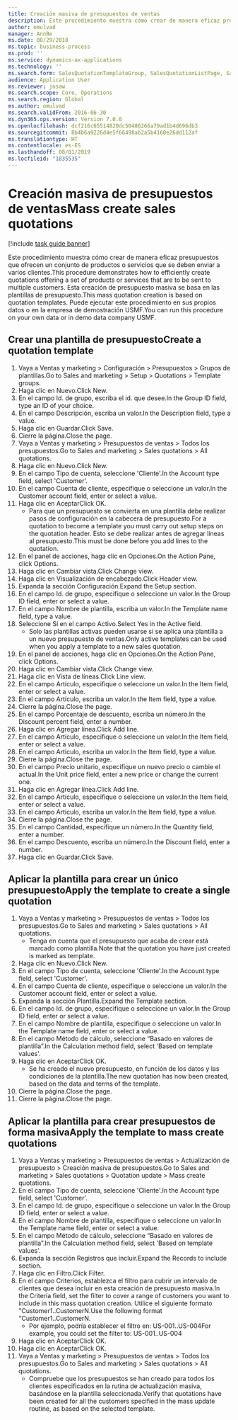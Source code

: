 ```yaml
---
title: Creación masiva de presupuestos de ventas
description: Este procedimiento muestra cómo crear de manera eficaz presupuestos que ofrecen un conjunto de productos o servicios que se deben enviar a varios clientes.
author: omulvad
manager: AnnBe
ms.date: 08/29/2018
ms.topic: business-process
ms.prod: ''
ms.service: dynamics-ax-applications
ms.technology: ''
ms.search.form: SalesQuotationTemplateGroup, SalesQuotationListPage, SalesCreateQuotation, SalesQuotationTable, SysQueryForm
audience: Application User
ms.reviewer: josaw
ms.search.scope: Core, Operations
ms.search.region: Global
ms.author: omulvad
ms.search.validFrom: 2016-06-30
ms.dyn365.ops.version: Version 7.0.0
ms.openlocfilehash: dcf216c65514820dc50486266a79ad1b4d696db3
ms.sourcegitcommit: 8b4b6a9226d4e5f66498ab2a5b4160e26dd112af
ms.translationtype: HT
ms.contentlocale: es-ES
ms.lasthandoff: 08/01/2019
ms.locfileid: "1835535"
---
```

# <a name="mass-create-sales-quotations"></a><span data-ttu-id="89df1-103">Creación masiva de presupuestos de ventas</span><span class="sxs-lookup"><span data-stu-id="89df1-103">Mass create sales quotations</span></span>

[!include [task guide banner](../../includes/task-guide-banner.md)]

<span data-ttu-id="89df1-104">Este procedimiento muestra cómo crear de manera eficaz presupuestos que ofrecen un conjunto de productos o servicios que se deben enviar a varios clientes.</span><span class="sxs-lookup"><span data-stu-id="89df1-104">This procedure demonstrates how to efficiently create quotations offering a set of products or services that are to be sent to multiple customers.</span></span> <span data-ttu-id="89df1-105">Esta creación de presupuesto masiva se basa en las plantillas de presupuesto.</span><span class="sxs-lookup"><span data-stu-id="89df1-105">This mass quotation creation is based on quotation templates.</span></span> <span data-ttu-id="89df1-106">Puede ejecutar este procedimiento en sus propios datos o en la empresa de demostración USMF.</span><span class="sxs-lookup"><span data-stu-id="89df1-106">You can run this procedure on your own data or in demo data company USMF.</span></span>


## <a name="create-a-quotation-template"></a><span data-ttu-id="89df1-107">Crear una plantilla de presupuesto</span><span class="sxs-lookup"><span data-stu-id="89df1-107">Create a quotation template</span></span>
1. <span data-ttu-id="89df1-108">Vaya a Ventas y marketing > Configuración > Presupuestos > Grupos de plantillas.</span><span class="sxs-lookup"><span data-stu-id="89df1-108">Go to Sales and marketing > Setup > Quotations > Template groups.</span></span>
2. <span data-ttu-id="89df1-109">Haga clic en Nuevo.</span><span class="sxs-lookup"><span data-stu-id="89df1-109">Click New.</span></span>
3. <span data-ttu-id="89df1-110">En el campo Id. de grupo, escriba el id. que desee.</span><span class="sxs-lookup"><span data-stu-id="89df1-110">In the Group ID field, type an ID of your choice.</span></span>
4. <span data-ttu-id="89df1-111">En el campo Descripción, escriba un valor.</span><span class="sxs-lookup"><span data-stu-id="89df1-111">In the Description field, type a value.</span></span>
5. <span data-ttu-id="89df1-112">Haga clic en Guardar.</span><span class="sxs-lookup"><span data-stu-id="89df1-112">Click Save.</span></span>
6. <span data-ttu-id="89df1-113">Cierre la página.</span><span class="sxs-lookup"><span data-stu-id="89df1-113">Close the page.</span></span>
7. <span data-ttu-id="89df1-114">Vaya a Ventas y marketing > Presupuestos de ventas > Todos los presupuestos.</span><span class="sxs-lookup"><span data-stu-id="89df1-114">Go to Sales and marketing > Sales quotations > All quotations.</span></span>
8. <span data-ttu-id="89df1-115">Haga clic en Nuevo.</span><span class="sxs-lookup"><span data-stu-id="89df1-115">Click New.</span></span>
9. <span data-ttu-id="89df1-116">En el campo Tipo de cuenta, seleccione 'Cliente'.</span><span class="sxs-lookup"><span data-stu-id="89df1-116">In the Account type field, select 'Customer'.</span></span>
10. <span data-ttu-id="89df1-117">En el campo Cuenta de cliente, especifique o seleccione un valor.</span><span class="sxs-lookup"><span data-stu-id="89df1-117">In the Customer account field, enter or select a value.</span></span>
11. <span data-ttu-id="89df1-118">Haga clic en Aceptar</span><span class="sxs-lookup"><span data-stu-id="89df1-118">Click OK.</span></span>
    * <span data-ttu-id="89df1-119">Para que un presupuesto se convierta en una plantilla debe realizar pasos de configuración en la cabecera de presupuesto.</span><span class="sxs-lookup"><span data-stu-id="89df1-119">For a quotation to become a template you must carry out  setup steps on the quotation header.</span></span> <span data-ttu-id="89df1-120">Esto se debe realizar antes de agregar líneas al presupuesto.</span><span class="sxs-lookup"><span data-stu-id="89df1-120">This must be done before you add lines to the quotation.</span></span>   
12. <span data-ttu-id="89df1-121">En el panel de acciones, haga clic en Opciones.</span><span class="sxs-lookup"><span data-stu-id="89df1-121">On the Action Pane, click Options.</span></span>
13. <span data-ttu-id="89df1-122">Haga clic en Cambiar vista.</span><span class="sxs-lookup"><span data-stu-id="89df1-122">Click Change view.</span></span>
14. <span data-ttu-id="89df1-123">Haga clic en Visualización de encabezado.</span><span class="sxs-lookup"><span data-stu-id="89df1-123">Click Header view.</span></span>
15. <span data-ttu-id="89df1-124">Expanda la sección Configuración.</span><span class="sxs-lookup"><span data-stu-id="89df1-124">Expand the Setup section.</span></span>
16. <span data-ttu-id="89df1-125">En el campo Id. de grupo, especifique o seleccione un valor.</span><span class="sxs-lookup"><span data-stu-id="89df1-125">In the Group ID field, enter or select a value.</span></span>
17. <span data-ttu-id="89df1-126">En el campo Nombre de plantilla, escriba un valor.</span><span class="sxs-lookup"><span data-stu-id="89df1-126">In the Template name field, type a value.</span></span>
18. <span data-ttu-id="89df1-127">Seleccione Sí en el campo Activo.</span><span class="sxs-lookup"><span data-stu-id="89df1-127">Select Yes in the Active field.</span></span>
    * <span data-ttu-id="89df1-128">Solo las plantillas activas pueden usarse si se aplica una plantilla a un nuevo presupuesto de ventas.</span><span class="sxs-lookup"><span data-stu-id="89df1-128">Only active templates can be used when you apply a template to a new sales quotation.</span></span>  
19. <span data-ttu-id="89df1-129">En el panel de acciones, haga clic en Opciones.</span><span class="sxs-lookup"><span data-stu-id="89df1-129">On the Action Pane, click Options.</span></span>
20. <span data-ttu-id="89df1-130">Haga clic en Cambiar vista.</span><span class="sxs-lookup"><span data-stu-id="89df1-130">Click Change view.</span></span>
21. <span data-ttu-id="89df1-131">Haga clic en Vista de líneas.</span><span class="sxs-lookup"><span data-stu-id="89df1-131">Click Line view.</span></span>
22. <span data-ttu-id="89df1-132">En el campo Artículo, especifique o seleccione un valor.</span><span class="sxs-lookup"><span data-stu-id="89df1-132">In the Item field, enter or select a value.</span></span>
23. <span data-ttu-id="89df1-133">En el campo Artículo, escriba un valor.</span><span class="sxs-lookup"><span data-stu-id="89df1-133">In the Item field, type a value.</span></span>
24. <span data-ttu-id="89df1-134">Cierre la página.</span><span class="sxs-lookup"><span data-stu-id="89df1-134">Close the page.</span></span>
25. <span data-ttu-id="89df1-135">En el campo Porcentaje de descuento, escriba un número.</span><span class="sxs-lookup"><span data-stu-id="89df1-135">In the Discount percent field, enter a number.</span></span>
26. <span data-ttu-id="89df1-136">Haga clic en Agregar línea.</span><span class="sxs-lookup"><span data-stu-id="89df1-136">Click Add line.</span></span>
27. <span data-ttu-id="89df1-137">En el campo Artículo, especifique o seleccione un valor.</span><span class="sxs-lookup"><span data-stu-id="89df1-137">In the Item field, enter or select a value.</span></span>
28. <span data-ttu-id="89df1-138">En el campo Artículo, escriba un valor.</span><span class="sxs-lookup"><span data-stu-id="89df1-138">In the Item field, type a value.</span></span>
29. <span data-ttu-id="89df1-139">Cierre la página.</span><span class="sxs-lookup"><span data-stu-id="89df1-139">Close the page.</span></span>
30. <span data-ttu-id="89df1-140">En el campo Precio unitario, especifique un nuevo precio o cambie el actual.</span><span class="sxs-lookup"><span data-stu-id="89df1-140">In the Unit price field, enter a new price or change the current one.</span></span>
31. <span data-ttu-id="89df1-141">Haga clic en Agregar línea.</span><span class="sxs-lookup"><span data-stu-id="89df1-141">Click Add line.</span></span>
32. <span data-ttu-id="89df1-142">En el campo Artículo, especifique o seleccione un valor.</span><span class="sxs-lookup"><span data-stu-id="89df1-142">In the Item field, enter or select a value.</span></span>
33. <span data-ttu-id="89df1-143">En el campo Artículo, escriba un valor.</span><span class="sxs-lookup"><span data-stu-id="89df1-143">In the Item field, type a value.</span></span>
34. <span data-ttu-id="89df1-144">Cierre la página.</span><span class="sxs-lookup"><span data-stu-id="89df1-144">Close the page.</span></span>
35. <span data-ttu-id="89df1-145">En el campo Cantidad, especifique un número.</span><span class="sxs-lookup"><span data-stu-id="89df1-145">In the Quantity field, enter a number.</span></span>
36. <span data-ttu-id="89df1-146">En el campo Descuento, escriba un número.</span><span class="sxs-lookup"><span data-stu-id="89df1-146">In the Discount field, enter a number.</span></span>
37. <span data-ttu-id="89df1-147">Haga clic en Guardar.</span><span class="sxs-lookup"><span data-stu-id="89df1-147">Click Save.</span></span>

## <a name="apply-the-template-to-create-a-single-quotation"></a><span data-ttu-id="89df1-148">Aplicar la plantilla para crear un único presupuesto</span><span class="sxs-lookup"><span data-stu-id="89df1-148">Apply the template to create a single quotation</span></span>
1. <span data-ttu-id="89df1-149">Vaya a Ventas y marketing > Presupuestos de ventas > Todos los presupuestos.</span><span class="sxs-lookup"><span data-stu-id="89df1-149">Go to Sales and marketing > Sales quotations > All quotations.</span></span>
    * <span data-ttu-id="89df1-150">Tenga en cuenta que el presupuesto que acaba de crear está marcado como plantilla.</span><span class="sxs-lookup"><span data-stu-id="89df1-150">Note that the quotation you have just created is marked as template.</span></span>  
2. <span data-ttu-id="89df1-151">Haga clic en Nuevo.</span><span class="sxs-lookup"><span data-stu-id="89df1-151">Click New.</span></span>
3. <span data-ttu-id="89df1-152">En el campo Tipo de cuenta, seleccione 'Cliente'.</span><span class="sxs-lookup"><span data-stu-id="89df1-152">In the Account type field, select 'Customer'.</span></span>
4. <span data-ttu-id="89df1-153">En el campo Cuenta de cliente, especifique o seleccione un valor.</span><span class="sxs-lookup"><span data-stu-id="89df1-153">In the Customer account field, enter or select a value.</span></span>
5. <span data-ttu-id="89df1-154">Expanda la sección Plantilla.</span><span class="sxs-lookup"><span data-stu-id="89df1-154">Expand the Template section.</span></span>
6. <span data-ttu-id="89df1-155">En el campo Id. de grupo, especifique o seleccione un valor.</span><span class="sxs-lookup"><span data-stu-id="89df1-155">In the Group ID field, enter or select a value.</span></span>
7. <span data-ttu-id="89df1-156">En el campo Nombre de plantilla, especifique o seleccione un valor.</span><span class="sxs-lookup"><span data-stu-id="89df1-156">In the Template name field, enter or select a value.</span></span>
8. <span data-ttu-id="89df1-157">En el campo Método de cálculo, seleccione “Basado en valores de plantilla”.</span><span class="sxs-lookup"><span data-stu-id="89df1-157">In the Calculation method field, select 'Based on template values'.</span></span>
9. <span data-ttu-id="89df1-158">Haga clic en Aceptar</span><span class="sxs-lookup"><span data-stu-id="89df1-158">Click OK.</span></span>
    * <span data-ttu-id="89df1-159">Se ha creado el nuevo presupuesto, en función de los datos y las condiciones de la plantilla.</span><span class="sxs-lookup"><span data-stu-id="89df1-159">The new quotation has now been created, based on the data and terms of the template.</span></span>  
10. <span data-ttu-id="89df1-160">Cierre la página.</span><span class="sxs-lookup"><span data-stu-id="89df1-160">Close the page.</span></span>
11. <span data-ttu-id="89df1-161">Cierre la página.</span><span class="sxs-lookup"><span data-stu-id="89df1-161">Close the page.</span></span>

## <a name="apply-the-template-to-mass-create-quotations"></a><span data-ttu-id="89df1-162">Aplicar la plantilla para crear presupuestos de forma masiva</span><span class="sxs-lookup"><span data-stu-id="89df1-162">Apply the template to mass create quotations</span></span>
1. <span data-ttu-id="89df1-163">Vaya a Ventas y marketing > Presupuestos de ventas > Actualización de presupuesto > Creación masiva de presupuestos.</span><span class="sxs-lookup"><span data-stu-id="89df1-163">Go to Sales and marketing > Sales quotations > Quotation update > Mass create quotations.</span></span>
2. <span data-ttu-id="89df1-164">En el campo Tipo de cuenta, seleccione 'Cliente'.</span><span class="sxs-lookup"><span data-stu-id="89df1-164">In the Account type field, select 'Customer'.</span></span>
3. <span data-ttu-id="89df1-165">En el campo Id. de grupo, especifique o seleccione un valor.</span><span class="sxs-lookup"><span data-stu-id="89df1-165">In the Group ID field, enter or select a value.</span></span>
4. <span data-ttu-id="89df1-166">En el campo Nombre de plantilla, especifique o seleccione un valor.</span><span class="sxs-lookup"><span data-stu-id="89df1-166">In the Template name field, enter or select a value.</span></span>
5. <span data-ttu-id="89df1-167">En el campo Método de cálculo, seleccione “Basado en valores de plantilla”.</span><span class="sxs-lookup"><span data-stu-id="89df1-167">In the Calculation method field, select 'Based on template values'.</span></span>
6. <span data-ttu-id="89df1-168">Expanda la sección Registros que incluir.</span><span class="sxs-lookup"><span data-stu-id="89df1-168">Expand the Records to include section.</span></span>
7. <span data-ttu-id="89df1-169">Haga clic en Filtro.</span><span class="sxs-lookup"><span data-stu-id="89df1-169">Click Filter.</span></span>
8. <span data-ttu-id="89df1-170">En el campo Criterios, establezca el filtro para cubrir un intervalo de clientes que desea incluir en esta creación de presupuesto masiva.</span><span class="sxs-lookup"><span data-stu-id="89df1-170">In the Criteria field, set the filter to cover a range of customers you want to include in this mass quotation creation.</span></span> <span data-ttu-id="89df1-171">Utilice el siguiente formato "Customer1..CustomerN.</span><span class="sxs-lookup"><span data-stu-id="89df1-171">Use the following format "Customer1..CustomerN.</span></span>
    * <span data-ttu-id="89df1-172">Por ejemplo, podría establecer el filtro en: US-001..US-004</span><span class="sxs-lookup"><span data-stu-id="89df1-172">For example, you could set the filter to: US-001..US-004</span></span>  
9. <span data-ttu-id="89df1-173">Haga clic en Aceptar</span><span class="sxs-lookup"><span data-stu-id="89df1-173">Click OK.</span></span>
10. <span data-ttu-id="89df1-174">Haga clic en Aceptar</span><span class="sxs-lookup"><span data-stu-id="89df1-174">Click OK.</span></span>
11. <span data-ttu-id="89df1-175">Vaya a Ventas y marketing > Presupuestos de ventas > Todos los presupuestos.</span><span class="sxs-lookup"><span data-stu-id="89df1-175">Go to Sales and marketing > Sales quotations > All quotations.</span></span>
    * <span data-ttu-id="89df1-176">Compruebe que los presupuestos se han creado para todos los clientes especificados en la rutina de actualización masiva, basándose en la plantilla seleccionada.</span><span class="sxs-lookup"><span data-stu-id="89df1-176">Verify that quotations have been created for all the customers specified in the mass update routine, as based on the selected template.</span></span>  

